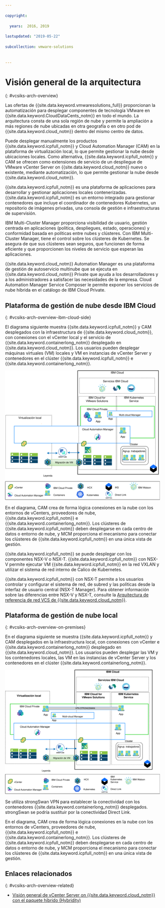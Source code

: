 ```yaml
---

copyright:

  years:  2016, 2019

lastupdated: "2019-05-22"

subcollection: vmware-solutions


---
```


# Visión general de la arquitectura
{: #vcsiks-arch-overview}

Las ofertas de {{site.data.keyword.vmwaresolutions_full}} proporcionan la automatización para desplegar componentes de tecnología VMware en {{site.data.keyword.CloudDataCents_notm}} en todo el mundo. La arquitectura consta de una sola región de nube y permite la ampliación a más regiones de nube ubicadas en otra geografía o en otro pod de {{site.data.keyword.cloud_notm}} dentro del mismo centro de datos.

Puede desplegar manualmente los productos {{site.data.keyword.icpfull_notm}} y Cloud Automation Manager (CAM) en la plataforma de virtualización local, lo que permite gestionar la nube desde ubicaciones locales. Como alternativa, {{site.data.keyword.icpfull_notm}} y CAM se ofrecen como extensiones de servicio de un despliegue de VMware vCenter Server on {{site.data.keyword.cloud_notm}} nuevo o existente, mediante automatización, lo que permite gestionar la nube desde {{site.data.keyword.cloud_notm}}.

{{site.data.keyword.icpfull_notm}} es una plataforma de aplicaciones para desarrollar y gestionar aplicaciones locales contenerizadas. {{site.data.keyword.icpfull_notm}} es un entorno integrado para gestionar contenedores que incluye el coordinador de contenedores Kubernetes,
un repositorio de imágenes privadas, una consola de gestión e infraestructuras de supervisión.

IBM Multi-Cluster Manager proporciona visibilidad de usuario, gestión centrada en aplicaciones (política, despliegues, estado, operaciones) y conformidad basada en políticas entre nubes y clústeres. Con IBM Multi-Cluster Manager, tiene el control sobre los clústeres de Kubernetes. Se asegura de que sus clústeres sean seguros, que funcionen de forma eficiente y que proporcionen los niveles de servicio que esperan las aplicaciones.

{{site.data.keyword.cloud_notm}} Automation Manager es una plataforma de gestión de autoservicio multinube que se ejecuta en {{site.data.keyword.cloud_notm}} Private que ayuda a los desarrolladores y a los administradores a satisfacer las necesidades de la empresa. Cloud Automation Manager Service Composer le permite exponer los servicios de nube híbrida en el catálogo de IBM Cloud Private.

## Plataforma de gestión de nube desde IBM Cloud
{: #vcsiks-arch-overview-ibm-cloud-side}

El diagrama siguiente muestra {{site.data.keyword.icpfull_notm}} y CAM desplegados con la infraestructura de {{site.data.keyword.cloud_notm}}, con conexiones con el vCenter local y el servicio de {{site.data.keyword.containerlong_notm}} desplegado en {{site.data.keyword.cloud_notm}}. Los usuarios pueden desplegar máquinas virtuales (VM) locales y VM en instancias de vCenter Server y contenedores en el clúster {{site.data.keyword.icpfull_notm}} e {{site.data.keyword.containerlong_notm}}.

![En la nube - Gestión de la nube](../../images/vcsiks-oncloud-cloudmgt.svg "En la nube - Gestión de la nube")

En el diagrama, CAM crea de forma lógica conexiones en la nube con los entornos de vCenters, proveedores de nube, {{site.data.keyword.icpfull_notm}} e {{site.data.keyword.containerlong_notm}}. Los clústeres de {{site.data.keyword.icpfull_notm}} deben desplegarse en cada centro de datos o entorno de nube, y MCM proporciona el mecanismo para conectar los clústeres de {{site.data.keyword.icpfull_notm}} en una única vista de gestión.

{{site.data.keyword.icpfull_notm}} se puede desplegar con los componentes NSX-V o NSX-T. {{site.data.keyword.icpfull_notm}} con NSX-V permite ejecutar VM {{site.data.keyword.icpfull_notm}} en la red VXLAN y utilizar el sistema de red interno de Calico de Kubernetes.

{{site.data.keyword.icpfull_notm}} con NSX-T permite a los usuarios controlar y configurar el sistema de red, de subred y las políticas desde la interfaz de usuario central (NSX-T Manager). Para obtener información sobre las diferencias entre NSX-V y NSX-T, consulte la
[Arquitectura de referencia de red VCS de {{site.data.keyword.cloud_notm}}](/docs/services/vmwaresolutions?topic=vmware-solutions-vcsnsxt-intro#vcsnsxt-intro).

## Plataforma de gestión de nube local
{: #vcsiks-arch-overview-on-premises}

En el diagrama siguiente se muestra {{site.data.keyword.icpfull_notm}} y CAM desplegados en la infraestructura local, con conexiones con vCenter e {{site.data.keyword.containerlong_notm}} desplegado en {{site.data.keyword.cloud_notm}}. Los usuarios pueden desplegar las VM y los contenedores locales, las VM en las instancias de vCenter Server y los contenedores en el clúster {{site.data.keyword.containerlong_notm}}.

![Local - Gestión de la nube](../../images/vcsiks-onprem-cloudmgt.svg "Local - Gestión de la nube")

Se utiliza strongSwan VPN para establecer la conectividad con los contenedores {{site.data.keyword.containerlong_notm}} desplegados. strongSwan se podría sustituir por la conectividad Direct Link.

En el diagrama, CAM crea de forma lógica conexiones en la nube con los entornos de vCenters, proveedores de nube, {{site.data.keyword.icpfull_notm}} e {{site.data.keyword.containerlong_notm}}. Los clústeres de {{site.data.keyword.icpfull_notm}} deben desplegarse en cada centro de datos o entorno de nube, y MCM proporciona el mecanismo para conectar los clústeres de {{site.data.keyword.icpfull_notm}} en una única vista de gestión.

## Enlaces relacionados
{: #vcsiks-arch-overview-related}

* [Visión general de vCenter Server on {{site.data.keyword.cloud_notm}} con el paquete híbrido (Hybridity)](/docs/services/vmwaresolutions?topic=vmware-solutions-vcs-hybridity-intro#vcs-hybridity-intro)
